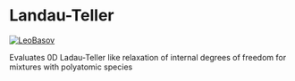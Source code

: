 # Landau-Teller
[![LeoBasov](https://circleci.com/gh/LeoBasov/landau-teller.svg?style=svg)](https://app.circleci.com/pipelines/github/LeoBasov/landau-teller/)

Evaluates 0D Ladau-Teller like relaxation of internal degrees of freedom for mixtures with polyatomic species
